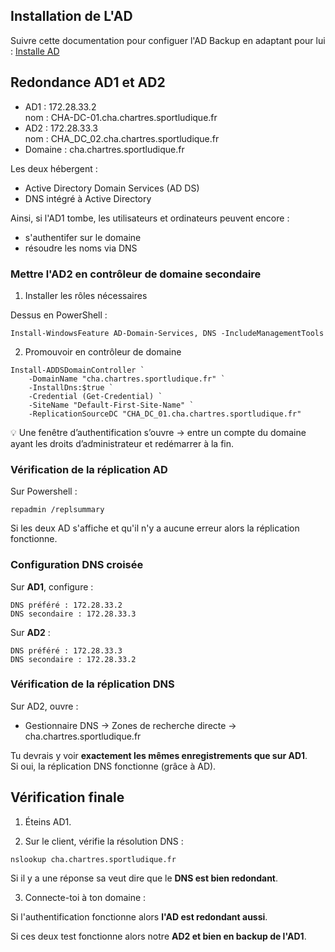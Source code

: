 ## Installation de L'AD

Suivre cette documentation pour configuer l'AD Backup en adaptant pour lui : [Installe AD](https://sym-0ne.github.io/sport-ludique-Chartres/Service%20AD/ad/)

## Redondance AD1 et AD2 

- AD1 : 172.28.33.2<br>nom : CHA-DC-01.cha.chartres.sportludique.fr
- AD2 : 172.28.33.3<br>nom : CHA_DC_02.cha.chartres.sportludique.fr
- Domaine : cha.chartres.sportludique.fr

Les deux hébergent :

- Active Directory Domain Services (AD DS)
- DNS intégré à Active Directory

Ainsi, si l'AD1 tombe, les utilisateurs et ordinateurs peuvent encore :

- s'authentifer sur le domaine
- résoudre les noms via DNS

### Mettre l'AD2 en contrôleur de domaine secondaire

1. Installer les rôles nécessaires

Dessus en PowerShell :
```
Install-WindowsFeature AD-Domain-Services, DNS -IncludeManagementTools
```

2. Promouvoir en contrôleur de domaine

```
Install-ADDSDomainController `
    -DomainName "cha.chartres.sportludique.fr" `
    -InstallDns:$true `
    -Credential (Get-Credential) `
    -SiteName "Default-First-Site-Name" `
    -ReplicationSourceDC "CHA_DC_01.cha.chartres.sportludique.fr"
```

💡 Une fenêtre d’authentification s’ouvre → entre un compte du domaine ayant les droits d’administrateur et redémarrer à la fin.

### Vérification de la réplication AD

Sur Powershell :
```
repadmin /replsummary
```

Si les deux AD s'affiche et qu'il n'y a aucune erreur alors la réplication fonctionne.

### Configuration DNS croisée

Sur **AD1**, configure :
```
DNS préféré : 172.28.33.2
DNS secondaire : 172.28.33.3
```
Sur **AD2** :
```
DNS préféré : 172.28.33.3
DNS secondaire : 172.28.33.2
```

### Vérification de la réplication DNS

Sur AD2, ouvre :

- Gestionnaire DNS → Zones de recherche directe → cha.chartres.sportludique.fr

Tu devrais y voir **exactement les mêmes enregistrements que sur AD1**.<br>
Si oui, la réplication DNS fonctionne (grâce à AD).

## Vérification finale 

1. Éteins AD1.

2. Sur le client, vérifie la résolution DNS :
```
nslookup cha.chartres.sportludique.fr
```
Si il y a une réponse sa veut dire que le **DNS est bien redondant**.

3. Connecte-toi à ton domaine :

Si l'authentification fonctionne alors **l'AD est redondant aussi**.

Si ces deux test fonctionne alors notre **AD2 et bien en backup de l'AD1**.